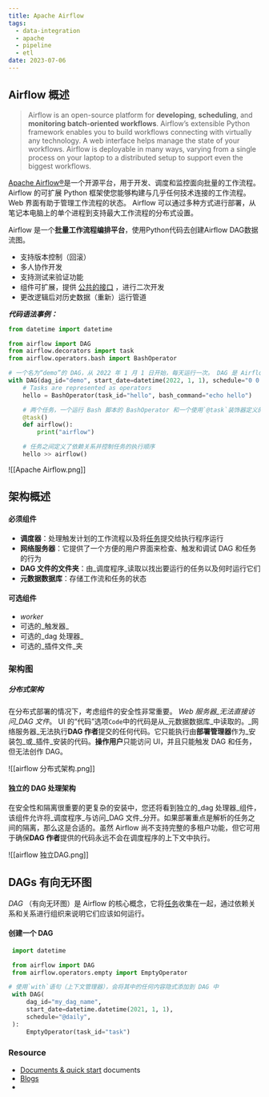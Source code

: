 ```yaml
---
title: Apache Airflow
tags:
  - data-integration
  - apache
  - pipeline
  - etl
date: 2023-07-06
---
```


##  Airflow 概述


> Airflow is an open-source platform for **developing**, **scheduling**, and **monitoring batch-oriented workflows**. Airflow’s extensible Python framework enables you to build workflows connecting with virtually any technology. A web interface helps manage the state of your workflows. Airflow is deployable in many ways, varying from a single process on your laptop to a distributed setup to support even the biggest workflows.

[Apache Airflow®](https://github.com/apache/airflow)是一个开源平台，用于开发、调度和监控面向批量的工作流程。 Airflow 的可扩展 Python 框架使您能够构建与几乎任何技术连接的工作流程。 Web 界面有助于管理工作流程的状态。 Airflow 可以通过多种方式进行部署，从笔记本电脑上的单个进程到支持最大工作流程的分布式设置。


Airflow 是一个**批量工作流程编排平台**，使用Python代码去创建Airflow DAG数据流图。

- 支持版本控制（回滚）
- 多人协作开发
- 支持测试来验证功能
- 组件可扩展，提供 [公共的接口](https://airflow.apache.org/docs/apache-airflow/stable/public-airflow-interface.html) ，进行二次开发
- 更改逻辑后对历史数据（重新）运行管道

***代码语法事例：***

```python
from datetime import datetime

from airflow import DAG
from airflow.decorators import task
from airflow.operators.bash import BashOperator

# 一个名为“demo”的 DAG，从 2022 年 1 月 1 日开始，每天运行一次。 DAG 是 Airflow 工作流的表示形式。
with DAG(dag_id="demo", start_date=datetime(2022, 1, 1), schedule="0 0 * * *") as dag:
    # Tasks are represented as operators
    hello = BashOperator(task_id="hello", bash_command="echo hello")

	# 两个任务，一个运行 Bash 脚本的 BashOperator 和一个使用`@task`装饰器定义的 Python 函数
    @task()
    def airflow():
        print("airflow")

    # 任务之间定义了依赖关系并控制任务的执行顺序
    hello >> airflow()
```

![[Apache Airflow.png]]

## 架构概述

#### 必须组件

- **调度器**：处理触发计划的工作流程以及将[任务](https://airflow.apache.org/docs/apache-airflow/stable/core-concepts/tasks.html)提交给执行程序运行
- **网络服务器**：它提供了一个方便的用户界面来检查、触发和调试 DAG 和任务的行为
- **DAG 文件的文件夹**：由_调度程序_读取以找出要运行的任务以及何时运行它们
- **元数据数据库**：存储工作流和任务的状态

#### 可选组件

- _worker_
- 可选的_触发器_
- 可选的_dag 处理器_
- 可选的_插件文件_夹

### 架构图
##### 分布式架构

在分布式部署的情况下，考虑组件的安全性非常重要。 _Web 服务器_无法直接访问_DAG 文件_。 UI 的“代码”选项`Code`中的代码是从_元数据数据库_中读取的。_网络服务器_无法执行**DAG 作者**提交的任何代码。它只能执行由**部署管理器**作为_安装包_或_插件_安装的代码。**操作用户**只能访问 UI，并且只能触发 DAG 和任务，但无法创作 DAG。

![[airflow 分布式架构.png]]

#### 独立的 DAG 处理架构

在安全性和隔离很重要的更复杂的安装中，您还将看到独立的_dag 处理器_组件，该组件允许将_调度程序_与访问_DAG 文件_分开。如果部署重点是解析的任务之间的隔离，那么这是合适的。虽然 Airflow 尚不支持完整的多租户功能，但它可用于确保**DAG 作者**提供的代码永远不会在调度程序的上下文中执行。

![[airflow 独立DAG.png]]


## DAGs 有向无环图

_DAG_ （有向无环图）是 Airflow 的核心概念，它将[任务](https://airflow.apache.org/docs/apache-airflow/stable/core-concepts/tasks.html)收集在一起，通过依赖关系和关系进行组织来说明它们应该如何运行。

#### 创建一个 DAG


```python
 import datetime

 from airflow import DAG
 from airflow.operators.empty import EmptyOperator

# 使用`with`语句（上下文管理器），会将其中的任何内容隐式添加到 DAG 中
 with DAG(
     dag_id="my_dag_name",
     start_date=datetime.datetime(2021, 1, 1),
     schedule="@daily",
 ):
     EmptyOperator(task_id="task")
```
### Resource

- [Documents & quick start](https://airflow.apache.org/docs/apache-airflow/stable/start.html) documents
- [Blogs](https://airflow.apache.org/blog/)
- 
